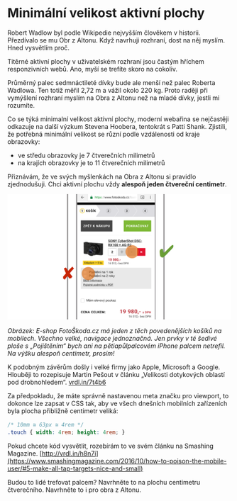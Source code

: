 # Minimální velikost aktivní plochy

Robert Wadlow byl podle Wikipedie nejvyšším člověkem v historii. Přezdívalo se mu Obr z Altonu. Když navrhuji rozhraní, dost na něj myslím. Hned vysvětlím proč. 

Titěrné aktivní plochy v uživatelském rozhraní jsou častým hříchem responzivních webů. Ano, myší se trefíte skoro na cokoliv.

Průměrný palec sedmnáctileté dívky bude ale menší než palec Roberta Wadlowa. Ten totiž měřil 2,72 m a vážil okolo 220 kg. Proto raději při vymýšlení rozhraní myslím na Obra z Altonu než na mladé dívky, jestli mi rozumíte.

Co se týká minimalní velikost aktivní plochy, moderní webařina se nejčastěji odkazuje na další výzkum Stevena Hoobera, tentokrát s Patti Shank. Zjistili, že potřebná minimální velikost se různí podle vzdálenosti od kraje obrazovky:

* ve středu obrazovky je 7 čtverečních milimetrů
* na krajích obrazovky je to 11 čtverečních milimetrů

Přiznávám, že ve svých myšlenkách na Obra z Altonu si pravidlo zjednodušuji. Chci aktivní plochu vždy **alespoň jeden čtvereční centimetr**.

![FotoŠkoda.cz](dist/images/original/vdwd/triky-ui-6.png)

*Obrázek: E-shop FotoŠkoda.cz má jeden z těch povedenějších košíků na mobilech. Všechno velké, navigace jednoznačná. Jen prvky v té šedivé ploše s „Pojištěním“ bych ani na pětiapůlpalcovém iPhone palcem netrefil. Na výšku alespoň centimetr, prosím!*

K podobným závěrům došly i velké firmy jako Apple, Microsoft a Google. Hlouběji to rozepisuje Martin Pešout v článku „Velikosti dotykových oblastí pod drobnohledem“. [vrdl.in/7t4b6](http://www.martinpesout.cz/velikosti-dotykovych-oblasti-pod-drobnohledem/)

Za předpokladu, že máte správně nastavenou meta značku pro viewport, to dokonce lze zapsat v CSS tak, aby ve všech dnešních mobilních zařízeních byla plocha přibližně centimetr veliká:

```css
/* 10mm ≅ 63px ≅ 4rem */
.touch { width: 4rem; height: 4rem; }
```

Pokud chcete kód vysvětlit, rozebírám to ve svém článku na Smashing Magazine. [http://vrdl.in/h8n7i](https://www.smashingmagazine.com/2016/10/how-to-poison-the-mobile-user/#5-make-all-tap-targets-nice-and-small)

Budou to lidé trefovat palcem? Navrhněte to na plochu centimetru čtverečního. Navrhněte to i pro obra z Altonu.

